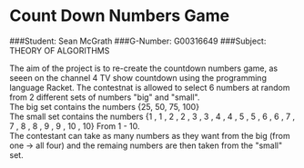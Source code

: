 # Count Down Numbers Game

###Student: Sean McGrath
###G-Number: G00316649
###Subject: THEORY OF ALGORITHMS

The aim of the project is to re-create the countdown numbers game, as seeen on the channel 4 TV show countdown using the programming 
language Racket.  The contestnat is allowed to select 6 numbers at random from 2 different sets of numbers "big" and "small".  
The big set contains the numbers {25, 50, 75, 100}  
The small set contains the numbers {1 , 1 , 2 , 2 , 3 , 3 , 4 , 4 , 5 , 5 , 6 , 6 , 7 , 7 , 8 , 8 , 9 , 9 , 10 , 10} From 1 - 10.  
The contestant can take as many numbers as they want from the big (from one -> all four) and the remaing numbers are then taken from 
the "small" set. 
